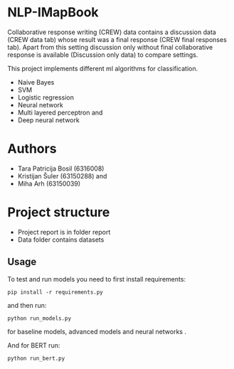 # NLP-IMapBook

Collaborative response writing (CREW) data contains a discussion data (CREW data tab) whose result was a final response (CREW final responses tab). Apart from this setting discussion only without final collaborative response is available (Discussion only data) to compare settings.

This project implements different ml algorithms for classification.

- Naive Bayes
- SVM
- Logistic regression
- Neural network
- Multi layered perceptron and
- Deep neural network

# Authors

- Tara Patricija Bosil (6316008)
- Kristijan Šuler (63150288) and
- Miha Arh (63150039)

# Project structure

- Project report is in folder report
- Data folder contains datasets

## Usage

To test and run models you need to first install requirements:


```shell
pip install -r requirements.py
```

and then run:
```shell
python run_models.py
```
for baseline models, advanced models and neural networks .

And for BERT run:
```shell
python run_bert.py
```
